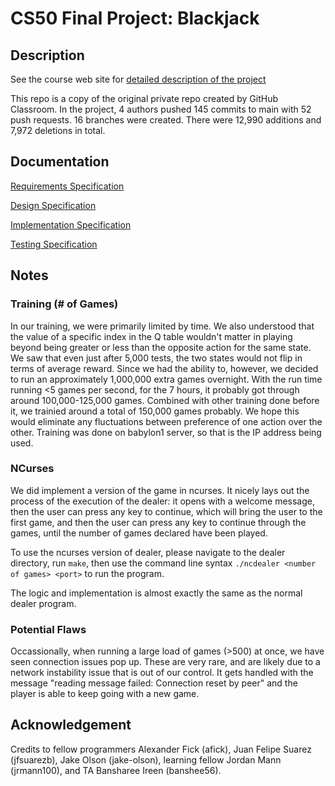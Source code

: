 # CS50 Final Project: Blackjack

## Description

See the course web site for [detailed description of the project](https://www.cs.dartmouth.edu/~tjp/cs50/project/index.html)

This repo is a copy of the original private repo created by GitHub Classroom. In the project, 4 authors pushed 145 commits to main with 52 push requests. 16 branches were created. There were 12,990 additions and 7,972 deletions in total.

## Documentation

[Requirements Specification](REQUIREMENTS.md)

[Design Specification](DESIGN.md)

[Implementation Specification](IMPLEMENTATION.md)

[Testing Specification](TESTING.md)

## Notes
### Training (# of Games)
In our training, we were primarily limited by time. We also understood that the value of a specific index in the Q table wouldn't matter in playing beyond being greater or less than the opposite action for the same state. We saw that even just after 5,000 tests, the two states would not flip in terms of average reward. Since we had the ability to, however, we decided to run an approximately 1,000,000 extra games overnight. With the run time running <5 games per second, for the 7 hours, it probably got through around 100,000-125,000 games. Combined with other training done before it, we trainied around a total of 150,000 games probably. We hope this would eliminate any fluctuations between preference of one action over the other. Training was done on babylon1 server, so that is the IP address being used.

### NCurses

We did implement a version of the game in ncurses. It nicely lays out the process of the execution of the dealer: it opens with a welcome message, then the user can press any key to continue, which will bring the user to the first game, and then the user can press any key to continue through the games, until the number of games declared have been played. 

To use the ncurses version of dealer, please navigate to the dealer directory, run `make`, then use the command line syntax `./ncdealer <number of games> <port>` to run the program. 

The logic and implementation is almost exactly the same as the normal dealer program.

### Potential Flaws

Occassionally, when running a large load of games (>500) at once, we have seen connection issues pop up. These are very rare, and are likely due to a network instability issue that is out of our control. It gets handled with the message "reading message failed: Connection reset by peer" and the player is able to keep going with a new game.

## Acknowledgement

Credits to fellow programmers Alexander Fick (afick), Juan Felipe Suarez (jfsuarezb), Jake Olson (jake-olson), learning fellow Jordan Mann (jrmann100), and TA Bansharee Ireen (banshee56).